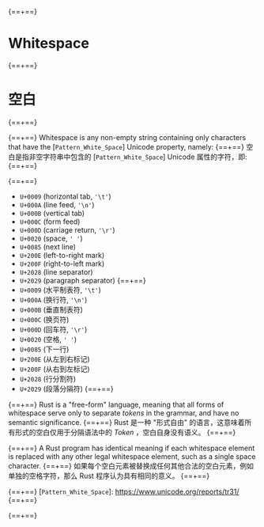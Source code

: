 {==+==}
# Whitespace
{==+==}
# 空白
{==+==}


{==+==}
Whitespace is any non-empty string containing only characters that have the
[`Pattern_White_Space`] Unicode property, namely:
{==+==}
空白是指非空字符串中包含的 [`Pattern_White_Space`] Unicode 属性的字符，即:
{==+==}


{==+==}
- `U+0009` (horizontal tab, `'\t'`)
- `U+000A` (line feed, `'\n'`)
- `U+000B` (vertical tab)
- `U+000C` (form feed)
- `U+000D` (carriage return, `'\r'`)
- `U+0020` (space, `' '`)
- `U+0085` (next line)
- `U+200E` (left-to-right mark)
- `U+200F` (right-to-left mark)
- `U+2028` (line separator)
- `U+2029` (paragraph separator)
{==+==}
- `U+0009` (水平制表符, `'\t'`)
- `U+000A` (换行符, `'\n'`)
- `U+000B` (垂直制表符)
- `U+000C` (换页符)
- `U+000D` (回车符, `'\r'`)
- `U+0020` (空格, `' '`)
- `U+0085` (下一行)
- `U+200E` (从左到右标记)
- `U+200F` (从右到左标记)
- `U+2028` (行分割符)
- `U+2029` (段落分隔符)
{==+==}


{==+==}
Rust is a "free-form" language, meaning that all forms of whitespace serve only
to separate _tokens_ in the grammar, and have no semantic significance.
{==+==}
Rust 是一种 "形式自由" 的语言，这意味着所有形式的空白仅用于分隔语法中的 _Token_ ，空白自身没有语义。
{==+==}


{==+==}
A Rust program has identical meaning if each whitespace element is replaced
with any other legal whitespace element, such as a single space character.
{==+==}
如果每个空白元素被替换成任何其他合法的空白元素，例如单独的空格字符，那么 Rust 程序认为具有相同的意义。
{==+==}


{==+==}
[`Pattern_White_Space`]: https://www.unicode.org/reports/tr31/
{==+==}

{==+==}